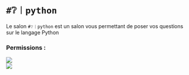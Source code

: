 # `#❔︱python`
Le salon `#❔︱python` est un salon vous permettant de poser vos questions sur le
langage Python

### Permissions :
![](https://img.shields.io/badge/Lecture-OUI-green?style=for-the-badge) <br/>
![](https://img.shields.io/badge/Ecriture-OUI-green?style=for-the-badge)